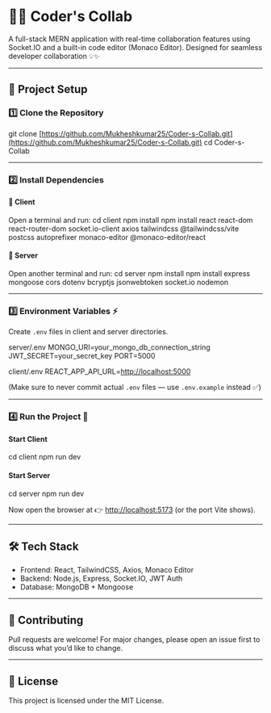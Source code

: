 # 👨‍💻 Coder's Collab

A full-stack MERN application with real-time collaboration features using Socket.IO and a built-in code editor (Monaco Editor).
Designed for seamless developer collaboration 💡✨

---

## 📂 Project Setup

### 1️⃣ Clone the Repository

git clone [https://github.com/Mukheshkumar25/Coder-s-Collab.git](https://github.com/Mukheshkumar25/Coder-s-Collab.git)
cd Coder-s-Collab

---

### 2️⃣ Install Dependencies

#### 🔹 Client

Open a terminal and run:
cd client
npm install
npm install react react-dom react-router-dom socket.io-client axios tailwindcss @tailwindcss/vite postcss autoprefixer monaco-editor @monaco-editor/react

#### 🔹 Server

Open another terminal and run:
cd server
npm install
npm install express mongoose cors dotenv bcryptjs jsonwebtoken socket.io nodemon

---

### 3️⃣ Environment Variables ⚡

Create `.env` files in client and server directories.

server/.env
MONGO\_URI=your\_mongo\_db\_connection\_string
JWT\_SECRET=your\_secret\_key
PORT=5000

client/.env
REACT\_APP\_API\_URL=[http://localhost:5000](http://localhost:5000)

(Make sure to never commit actual `.env` files — use `.env.example` instead ✅)

---

### 4️⃣ Run the Project 🚀

#### Start Client

cd client
npm run dev

#### Start Server

cd server
npm run dev

Now open the browser at 👉 [http://localhost:5173](http://localhost:5173) (or the port Vite shows).

---

## 🛠️ Tech Stack

* Frontend: React, TailwindCSS, Axios, Monaco Editor
* Backend: Node.js, Express, Socket.IO, JWT Auth
* Database: MongoDB + Mongoose

---

## 🤝 Contributing

Pull requests are welcome! For major changes, please open an issue first to discuss what you’d like to change.

---

## 📜 License

This project is licensed under the MIT License.

